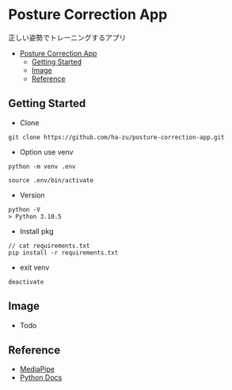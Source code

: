 # Posture Correction App
正しい姿勢でトレーニングするアプリ

- [Posture Correction App](#posture-correction-app)
	- [Getting Started](#getting-started)
	- [Image](#image)
	- [Reference](#reference)

## Getting Started

- Clone
```
git clone https://github.com/ha-zu/posture-correction-app.git
```

- Option use venv

```
python -m venv .env
```
```
source .env/bin/activate
```

- Version
```
python -V
> Python 3.10.5
```
- Install pkg
```
// cat requirements.txt
pip install -r requirements.txt
````

- exit venv
```
deactivate
```

## Image
- Todo

## Reference
- [MediaPipe](https://google.github.io/mediapipe/)
- [Python Docs](https://docs.python.org/ja/3.10/)
